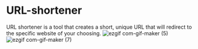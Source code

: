 # URL-shortener
URL shortener is a tool that creates a short, unique URL that will redirect to the specific website of your choosing.
![ezgif com-gif-maker (5)](https://user-images.githubusercontent.com/46785912/120063533-3a865e80-c085-11eb-9634-5f605093c818.gif)
![ezgif com-gif-maker (7)](https://user-images.githubusercontent.com/46785912/120063620-b8e30080-c085-11eb-99c3-dc9837278176.gif)
